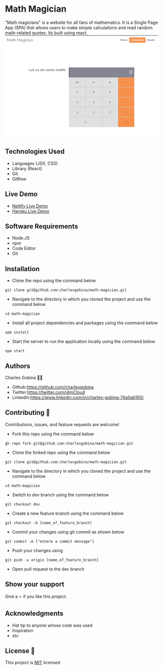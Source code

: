 # Math Magician
"Math magicians" is a website for all fans of mathematics. It is a Single Page App (SPA) that allows users to make simple calculations and read random math-related quotes. Its built using react.
![Portfolio Homepage](public/magic-calc.png)

## Technologies Used
* Languages (JSX, CSS)
* Library (React)
* Git
* Gitflow

## Live Demo
* [Netlify Live Demo](https://magic-mcrvs.netlify.app/)
* [Heroku Live Demo](https://math-magiciani.herokuapp.com/)


## Software Requirements
* Node.JS
* npm
* Code Editor
* Git

## Installation
* Clone the repo using the command below

```
git clone git@github.com:charlesgobina/math-magician.git
```

* Navigate to the directory in which you cloned the project and use the command below

```
cd math-magician
```

* Install all project dependencies and packages using the command below

```
npm install
```

* Start the server to run the application locally using the command below

```
npm start
```

## Authors
Charles Gobina :student: 
* Github:https://github.com/charlesgobina 
* Twitter:https://twitter.com/i4mCloud
* LinkedIn:https://www.linkedin.com/in/charles-gobina-74a0ab193/

## Contributing :handshake:
Contributions, issues, and feature requests are welcome!
* Fork this repo using the command below

```
gh repo fork git@github.com:charlesgobina/math-magician.git
```
* Clone the forked repo using the command below

```
git clone git@github.com:charlesgobina/math-magician.git
```

* Navigate to the directory in which you cloned the project and use the command below

```
cd math-magician
```

* Switch to dev branch using the command below

```
git checkout dev
```

* Create a new feature branch using the command below

```
git checkout -b [name_of_feature_branch]
```

* Commit your changes using git commit as shown below

```
git commit -m ["entere a commit message"]
```

* Push your changes using

```
git push -u origin [name_of_feature_branch]
```
* Open pull request to the dev branch


## Show your support
Give a 	:star: if you like this project.

## Acknowledgments
* Hat tip to anyone whose code was used
* Inspiration
* etc

## License :memo:
This project is [MIT](https://github.com/microverseinc/readme-template/blob/master/MIT.md) licensed
